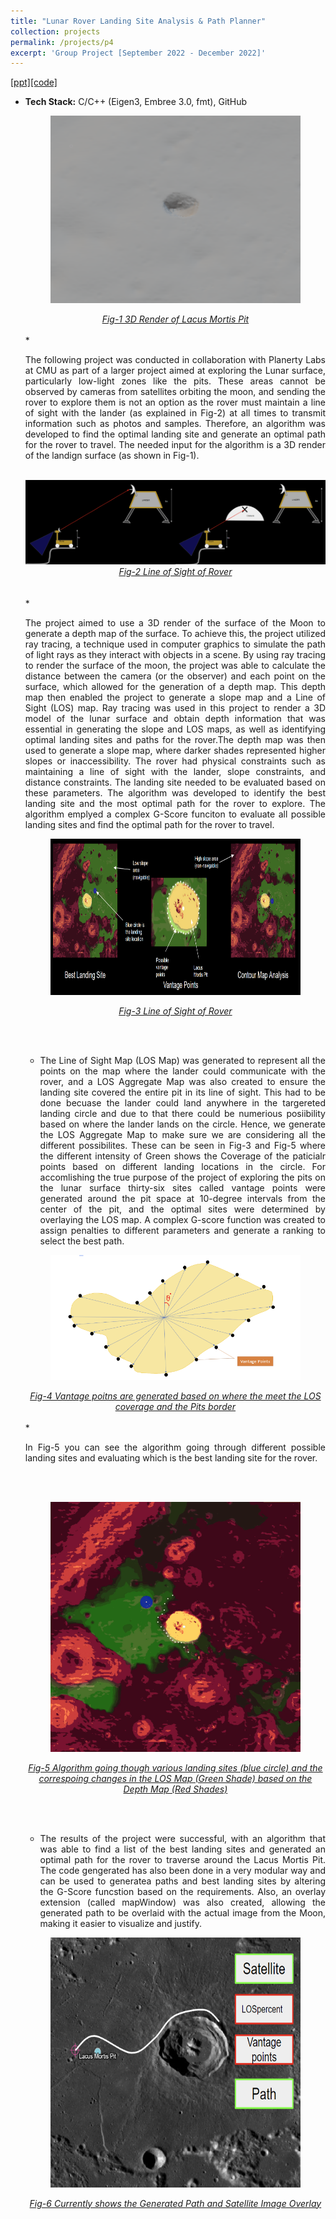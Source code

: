 ```yaml
---
title: "Lunar Rover Landing Site Analysis & Path Planner"
collection: projects
permalink: /projects/p4
excerpt: 'Group Project [September 2022 - December 2022]'
---
```


[[ppt]](https://docs.google.com/presentation/d/14eA6XsbJ2c8gRGJ7MdhdhHJT0oORI3D_/edit?usp=sharing&ouid=114350528429388663351&rtpof=true&sd=true)[[code]](https://github.com/FanFeast/Landing_Site_Navigation_and_Path_Planning)


* <b>Tech Stack:</b> C/C++ (Eigen3, Embree 3.0, fmt), GitHub 
  <br>
  <figure style="text-align:center;">
    <img src="/images/Lunar_project_pit_3d.png" alt="PIT" style="width:500px;height:300px;">
  </figure>
  <figcaption style="text-align: center;"><u><em>Fig-1 3D Render of Lacus Mortis Pit</em></u></figcaption>
  <br>
  * <p style="text-align: justify;">The following project was conducted in collaboration with Planerty Labs at CMU as part of a larger project aimed at exploring the Lunar surface,     particularly low-light zones like the pits. These areas cannot be observed by cameras from satellites orbiting the moon, and sending the rover to explore   them is not an option as the rover must maintain a line of sight with the lander (as explained in Fig-2) at all times to transmit information such as photos  and samples. Therefore, an algorithm was developed to find the optimal landing site and generate an optimal path for the rover to travel. The needed input  for the algorithm is a 3D render of the landign surface (as shown in Fig-1).</p>
  <br>
  <div style="display: flex; flex-direction: row; justify-content: center; align-items: center;">
    <div style="width: 50%; text-align: center;">
      <img src="/images/Lunar_project_LOS1.png" style="width: 100%;" />
    </div>
    <div style="width: 50%; text-align: center;">
      <img src="/images/Lunar_project_LOS2.png" style="width: 100%;" />
    </div>
  </div>
  <figcaption style="text-align: center;"><em><u>Fig-2 Line of Sight of Rover</u></em></figcaption>
  <br>
  <br>
  * <p style="text-align: justify;">The project aimed to use a 3D render of the surface of the Moon to generate a depth map of the surface. To achieve this, the project utilized ray tracing, a technique used in computer graphics to simulate the path of light rays as they interact with objects in a scene. By using ray tracing to render the surface of the moon, the project was able to calculate the distance between the camera (or the observer) and each point on the surface, which allowed for the generation of a depth map. This depth map then enabled the project to generate a slope map and a Line of Sight (LOS) map. Ray tracing was used in this project to render a 3D model of the lunar surface and obtain depth information that was essential in generating the slope and LOS maps, as well as identifying optimal landing sites and paths for the rover.The depth map was then used to generate a slope map, where darker shades represented higher slopes or inaccessibility. The rover had physical constraints such as maintaining a line of sight with the lander, slope constraints, and distance constraints. The landing site needed to be evaluated based on these parameters. The algorithm was developed to identify the best landing site and the most optimal path for the rover to explore. The algorithm emplyed a complex G-Score funciton to evaluate all possible landing sites and find the optimal path for the rover to travel.</p>

  <figure style="text-align:center;">
    <img src="/images/Lunar_project_output.png" alt="output" style="width:500px;height:250px;">
  </figure>

  <figcaption style="text-align: center;"><em><u>Fig-3 Line of Sight of Rover</u></em></figcaption>

  <br><br>
  * <p style="text-align: justify;">The Line of Sight Map (LOS Map) was generated to represent all the points on the map where the lander could communicate with the rover, and a LOS Aggregate Map was also created to ensure the landing site covered the entire pit in its line of sight. This had to be done becuase the lander could land anywhere in the targereted landing circle and due to that there could be numerious posiibility based on where the lander lands on the circle. Hence, we generate the LOS Aggregate Map to make sure we are considering all the different possibilites. These can be seen in Fig-3 and Fig-5 where the different intensity of Green shows the Coverage of the paticialr points based on different landing locations in the circle. For accomlishing the true purpose of the project of exploring the pits on the lunar surface thirty-six sites called vantage points were generated around the pit space at 10-degree intervals from the center of the pit, and the optimal sites were determined by overlaying the LOS map. A complex G-score function was created to assign penalties to different parameters and generate a ranking to select the best path.</p>

  <figure style="text-align:center;">
    <img src="/images/Lunar_project_Vantage_Point_generation.png" alt="Vantage Point Generation" style="width:500px;height:200px;">
  </figure>

  <figcaption style="text-align: center;"><u><em>Fig-4 Vantage poitns are generated based on where the meet the LOS coverage and the Pits border</em></u></figcaption>
     
  <br>
  * <p style="text-align: justify;">In Fig-5 you can see the algorithm going through different possible landing sites and evaluating which is the best landing site for the rover.</p> 
  <br><br>
  
  <figure style="text-align:center;">
    <img src="/images/Lunar_project_Site_Evaluator_Working.gif" alt="Working" style="width:400px;height:400px;">
  </figure>

  <figcaption style="text-align: center;"><u><em>Fig-5 Algorithm going though various landing sites (blue circle) and the 
    correspoing changes in the LOS Map (Green Shade) based on the Depth Map (Red Shades)</em></u></figcaption>
    
  <br><br>
  * <p style="text-align: justify;">The results of the project were successful, with an algorithm that was able to find a list of the best landing sites and generated an optimal path for the rover to traverse around the Lacus Mortis Pit. The code gengerated has also been done in a very modular way and can be used to generatea paths and best landing sites by altering the G-Score funcstion based on the requirements. Also, an overlay extension (called mapWindow) was also created, allowing the generated path to be overlaid with the actual image from the Moon, making it easier to visualize and justify.</p>

  <figure style="text-align:center;">
    <img src="/images/Lunar_project_overlay.png" alt="Overlay" style="width:400px;height:400px;">
  </figure>
  <figcaption style="text-align: center;"><u><em>Fig-6 Currently shows the Generated Path and Satellite Image Overlay</em></u></figcaption>
